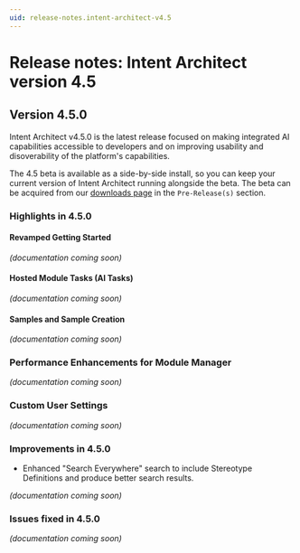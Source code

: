 ```yaml
---
uid: release-notes.intent-architect-v4.5
---
```

# Release notes: Intent Architect version 4.5

## Version 4.5.0

Intent Architect v4.5.0 is the latest release focused on making integrated AI capabilities accessible to developers and on improving usability and disoverability of the platform's capabilities.

The 4.5 beta is available as a side-by-side install, so you can keep your current version of Intent Architect running alongside the beta. The beta can be acquired from our [downloads page](https://intentarchitect.com/#/downloads) in the `Pre-Release(s)` section.

### Highlights in 4.5.0

#### Revamped Getting Started

_(documentation coming soon)_

#### Hosted Module Tasks (AI Tasks)

_(documentation coming soon)_

#### Samples and Sample Creation

_(documentation coming soon)_

### Performance Enhancements for Module Manager

_(documentation coming soon)_

### Custom User Settings

_(documentation coming soon)_

### Improvements in 4.5.0

- Enhanced "Search Everywhere" search to include Stereotype Definitions and produce better search results.

_(documentation coming soon)_

### Issues fixed in 4.5.0

_(documentation coming soon)_